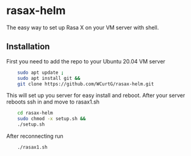 # rasax-helm

The easy way to set up Rasa X on your VM server with shell. 


## Installation 

First you need to add the repo to your Ubuntu 20.04 VM server 

```bash 
    sudo apt update ;
    sudo apt install git &&
    git clone https://github.com/WCurtG/rasax-helm.git
```

This will set up you server for easy install and reboot. After your server reboots ssh in and move to rasax1.sh

```bash 
    cd rasax-helm
    sudo chmod -x setup.sh &&
    ./setup.sh
```

After reconnecting run 

```bash 
    ./rasax1.sh
```
